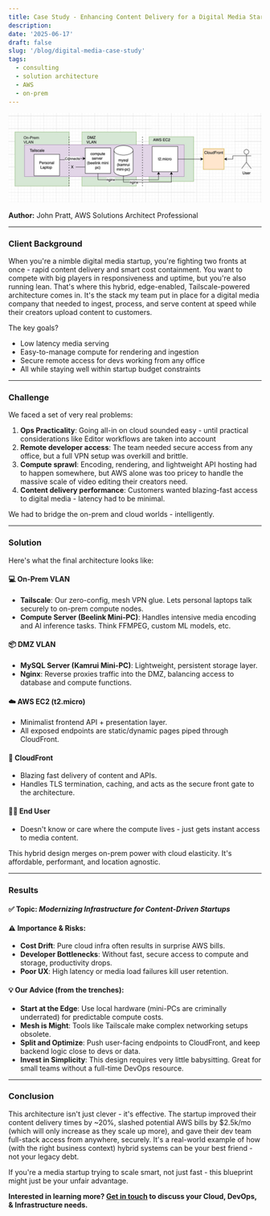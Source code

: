 ```yaml
---
title: Case Study - Enhancing Content Delivery for a Digital Media Startup with a Hybrid On-Prem + AWS Stack
description:
date: '2025-06-17'
draft: false
slug: '/blog/digital-media-case-study'
tags:
  - consulting
  - solution architecture
  - AWS
  - on-prem
---
```


![infra](./infra.png)

**Author:** John Pratt, AWS Solutions Architect Professional

---

### Client Background

When you're a nimble digital media startup, you're fighting two fronts at once - rapid content delivery and smart cost containment. You want to compete with big players in responsiveness and uptime, but you're also running lean. That's where this hybrid, edge-enabled, Tailscale-powered architecture comes in. It's the stack my team put in place for a digital media company that needed to ingest, process, and serve content at speed while their creators upload content to customers.

The key goals?

* Low latency media serving
* Easy-to-manage compute for rendering and ingestion
* Secure remote access for devs working from any office
* All while staying well within startup budget constraints

---

### Challenge

We faced a set of very real problems:

1. **Ops Practicality**: Going all-in on cloud sounded easy - until practical considerations like Editor workflows are taken into account
2. **Remote developer access**: The team needed secure access from any office, but a full VPN setup was overkill and brittle.
3. **Compute sprawl**: Encoding, rendering, and lightweight API hosting had to happen somewhere, but AWS alone was too pricey to handle the massive scale of video editing their creators need.
4. **Content delivery performance**: Customers wanted blazing-fast access to digital media - latency had to be minimal.

We had to bridge the on-prem and cloud worlds - intelligently.

---

### Solution

Here's what the final architecture looks like:

#### 💻 **On-Prem VLAN**

* **Tailscale**: Our zero-config, mesh VPN glue. Lets personal laptops talk securely to on-prem compute nodes.
* **Compute Server (Beelink Mini-PC)**: Handles intensive media encoding and AI inference tasks. Think FFMPEG, custom ML models, etc.

#### 📦 **DMZ VLAN**

* **MySQL Server (Kamrui Mini-PC)**: Lightweight, persistent storage layer.
* **Nginx**: Reverse proxies traffic into the DMZ, balancing access to database and compute functions.

#### ☁️ **AWS EC2 (t2.micro)**

* Minimalist frontend API + presentation layer.
* All exposed endpoints are static/dynamic pages piped through CloudFront.

#### 🚀 **CloudFront**

* Blazing fast delivery of content and APIs.
* Handles TLS termination, caching, and acts as the secure front gate to the architecture.

#### 👨‍💻 **End User**

* Doesn't know or care where the compute lives - just gets instant access to media content.

This hybrid design merges on-prem power with cloud elasticity. It's affordable, performant, and location agnostic.

---

### Results

#### ✅ Topic: *Modernizing Infrastructure for Content-Driven Startups*

#### ⚠️ Importance & Risks:

* **Cost Drift**: Pure cloud infra often results in surprise AWS bills.
* **Developer Bottlenecks**: Without fast, secure access to compute and storage, productivity drops.
* **Poor UX**: High latency or media load failures kill user retention.

#### 💡 Our Advice (from the trenches):

* **Start at the Edge**: Use local hardware (mini-PCs are criminally underrated) for predictable compute costs.
* **Mesh is Might**: Tools like Tailscale make complex networking setups obsolete.
* **Split and Optimize**: Push user-facing endpoints to CloudFront, and keep backend logic close to devs or data.
* **Invest in Simplicity**: This design requires very little babysitting. Great for small teams without a full-time DevOps resource.

---

### Conclusion

This architecture isn't just clever - it's effective. The startup improved their content delivery times by ~20%, slashed potential AWS bills by $2.5k/mo (which will only increase as they scale up more), and gave their dev team full-stack access from anywhere, securely. It's a real-world example of how (with the right business context) hybrid systems can be your best friend - not your legacy debt.

If you're a media startup trying to scale smart, not just fast - this blueprint might just be your unfair advantage.

**Interested in learning more? [Get in touch](https://john-pratt.com/#contact) to discuss your Cloud, DevOps, & Infrastructure needs.**